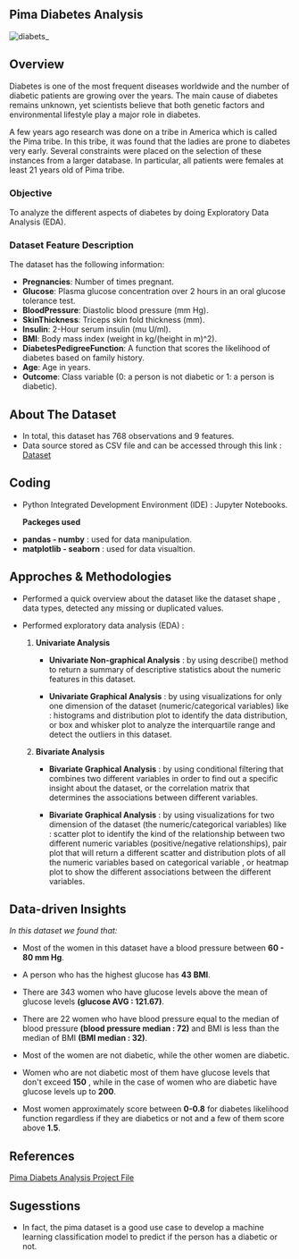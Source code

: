## Pima Diabetes Analysis

![diabets_](https://github.com/hayasalman/Pima-Diabetes-Analysis/assets/71796909/55aad137-2468-4e23-96f5-54de056a3c1c)

## Overview

Diabetes is one of the most frequent diseases worldwide and the number of diabetic patients are growing over the years. The main cause of diabetes remains unknown, yet scientists believe that both genetic factors and environmental lifestyle play a major role in diabetes.

A few years ago research was done on a tribe in America which is called the Pima tribe. In this tribe, it was found that the ladies are prone to diabetes very early. Several constraints were placed on the selection of these instances from a larger database. In particular, all patients were females at least 21 years old of Pima tribe.

### Objective

To analyze the different aspects of diabetes by doing Exploratory Data Analysis (EDA).

### Dataset Feature Description

The dataset has the following information:

- **Pregnancies**: Number of times pregnant.
- **Glucose**: Plasma glucose concentration over 2 hours in an oral glucose tolerance test.
- **BloodPressure**: Diastolic blood pressure (mm Hg).
- **SkinThickness**: Triceps skin fold thickness (mm).
- **Insulin**: 2-Hour serum insulin (mu U/ml).
- **BMI**: Body mass index (weight in kg/(height in m)^2).
- **DiabetesPedigreeFunction**: A function that scores the likelihood of diabetes based on family history.
- **Age**: Age in years.
- **Outcome**: Class variable (0: a person is not diabetic or 1: a person is diabetic).

## About The Dataset

- In total, this dataset has 768 observations and 9 features.
- Data source stored as CSV file and can be accessed through this link : [Dataset](https://github.com/hayasalman/Pima-Diabetes-Analysis/blob/main/diabetes.csv)

## Coding

-  Python Integrated Development Environment (IDE) : Jupyter Notebooks.

   **Packeges used**
   
  * **pandas - numby** : used for data manipulation.
  * **matplotlib - seaborn** : used for data visualtion.

## Approches & Methodologies

- Performed a quick overview about the dataset like the dataset shape , data types, detected any missing or duplicated values.

- Performed exploratory data analysis (EDA) :

    1. **Univariate Analysis**
       
       - **Univariate Non-graphical Analysis** : by using describe() method to return a summary of descriptive statistics about the numeric 
           features in this dataset.
      
       - **Univariate Graphical Analysis** : by using visualizations for only one dimension of the dataset (numeric/categorical variables) like : 
           histograms and distribution plot to identify the data distribution, or box and whisker plot to analyze the interquartile range and 
           detect the outliers in this dataset.
         
    2. **Bivariate Analysis**
      
       - **Bivariate Graphical Analysis** : by using conditional filtering that combines two different variables in order to find out a specific 
           insight about the dataset, or the correlation matrix that determines the associations between different variables.

       - **Bivariate Graphical Analysis** :  by using visualizations for two dimension of the dataset (the numeric/categorical variables) like : 
           scatter plot to identify the kind of the relationship between two different numeric variables (positive/negative relationships), pair 
           plot that will return a different scatter and distribution plots of all the numeric variables based on categorical variable , or heatmap 
           plot to show the different associations between the different variables.


 ## Data-driven Insights

  *In this dataset we found that:*
  
 - Most of the women in this dataset have a blood pressure between **60 - 80 mm Hg**.
   
 - A person who has the highest glucose has **43 BMI**.
   
 - There are 343 women who have glucose levels above the mean of glucose levels **(glucose AVG : 121.67)**.
   
 - There are 22 women who have blood pressure equal to the median of blood pressure **(blood pressure median : 72)** and BMI is less than the 
    median of BMI **(BMI median : 32)**.
  
- Most of the women are not diabetic, while the other women are diabetic.
  
- Women who are not diabetic most of them have glucose levels that don't exceed **150** , while in the case of women who are diabetic have glucose 
  levels up to **200**.

- Most women approximately score between **0-0.8** for diabetes likelihood function regardless if they are diabetics or not and a few of them score 
  above **1.5**.

## References

[Pima Diabets Analysis Project File](https://github.com/hayasalman/Pima-Diabetes-Analysis/blob/main/Pima%20Diabetes%20Analysis_.ipynb)

## Sugesstions

- In fact, the pima dataset is a good use case to develop a machine learning classification model to predict if the person has a diabetic or not.

  
